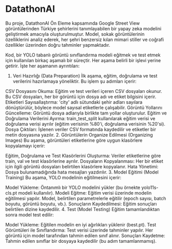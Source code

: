 # DatathonAI
 Bu proje, DatathonAI Ön Eleme kapsamında Google Street View görüntülerinden Türkiye şehirlerini tanımlayabilen bir yapay zeka modelini geliştirmek amacıyla oluşturulmuştur. Model, sokak görüntülerinin özelliklerini analiz ederek, her şehri benzersiz kılan mimari stiller ve coğrafi özellikler üzerinden doğru tahminler yapmaktadır.
 
Kod, bir YOLO tabanlı görüntü sınıflandırma modeli eğitmek ve test etmek için kullanılan birkaç aşamalı bir süreçtir. Her aşama belirli bir işlevi yerine getirir. İşte her aşamanın ayrıntıları:

1. Veri Hazırlığı (Data Preparation)
İlk aşama, eğitim, doğrulama ve test verilerini hazırlamaya yöneliktir. Bu işlem şu adımları içerir:

CSV Dosyasını Okuma: Eğitim ve test verileri içeren CSV dosyaları okunur. Bu CSV dosyaları, her bir görüntü için dosya adı ve etiket bilgisini içerir.
Etiketleri Sayısallaştırma: 'city' adlı sütundaki şehir adları sayılara dönüştürülür, böylece model sayısal etiketlerle çalışabilir.
Görüntü Yollarını Güncelleme: Görüntü dosya adlarıyla birlikte tam yollar oluşturulur.
Eğitim ve Doğrulama Verilerini Ayırma: train_test_split kullanılarak eğitim verisi ve doğrulama verisi ayrılır (eğitim verisinin %80'i, doğrulama verisinin %20'si).
Dosya Çıktıları: İşlenen veriler CSV formatında kaydedilir ve etiketler bir metin dosyasına yazılır.
2. Görüntülerin Organize Edilmesi (Organizing Images)
Bu aşama, görüntüleri etiketlerine göre uygun klasörlere kopyalamayı içerir:

Eğitim, Doğrulama ve Test Klasörlerini Oluşturma: Veriler etiketlerine göre train, val ve test klasörlerine ayrılır.
Dosyaların Kopyalanması: Her bir etiket için ilgili görüntü dosyaları belirtilen klasörlere kopyalanır.
Hata Yönetimi: Dosya bulunamadığında hata mesajları yazdırılır.
3. Model Eğitimi (Model Training)
Bu aşama, YOLO modelinin eğitilmesini içerir:

Model Yükleme: Öntanımlı bir YOLO modelini yükler (bu örnekte yolo11s-cls.pt modeli kullanılır).
Modeli Eğitme: Eğitim verisi üzerinde modelin eğitilmesi yapılır. Model, belirtilen parametrelerle eğitilir (epoch sayısı, batch boyutu, görüntü boyutu, vb.).
Sonuçların Kaydedilmesi: Eğitim sonuçları belirtilen dizine kaydedilir.
4. Test (Model Testing)
Eğitim tamamlandıktan sonra model test edilir:

Model Yükleme: Eğitilen modelin en iyi ağırlıkları yüklenir (best.pt).
Test Görüntüleri ile Sınıflandırma: Test verisi üzerinde tahminler yapılır. Her görüntü için model tarafından tahmin edilen sınıf alınır.
Sonuçları Kaydetme: Tahmin edilen sınıflar bir dosyaya kaydedilir (bu adım tamamlanmamış).
